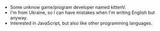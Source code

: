  - Some unknow game/program developer named kittenV.
 - I'm from Ukraine, so I can have mistakes when I'm writing English but anyway.
 - Interested in JavaScript, but also like other programming languages.
